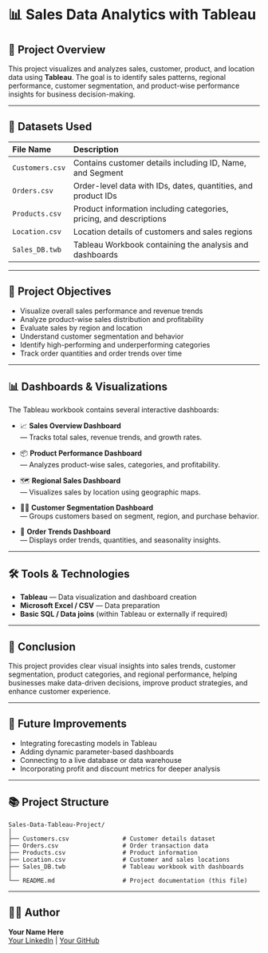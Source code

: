 
# 📊 Sales Data Analytics with Tableau

## 📁 Project Overview

This project visualizes and analyzes sales, customer, product, and location data using **Tableau**. The goal is to identify sales patterns, regional performance, customer segmentation, and product-wise performance insights for business decision-making.

---

## 📂 Datasets Used

| File Name       | Description                                           |
|:----------------|:-----------------------------------------------------|
| `Customers.csv`   | Contains customer details including ID, Name, and Segment |
| `Orders.csv`      | Order-level data with IDs, dates, quantities, and product IDs |
| `Products.csv`    | Product information including categories, pricing, and descriptions |
| `Location.csv`    | Location details of customers and sales regions |
| `Sales_DB.twb`    | Tableau Workbook containing the analysis and dashboards |

---

## 🎯 Project Objectives

- Visualize overall sales performance and revenue trends  
- Analyze product-wise sales distribution and profitability  
- Evaluate sales by region and location  
- Understand customer segmentation and behavior  
- Identify high-performing and underperforming categories  
- Track order quantities and order trends over time  

---

## 📊 Dashboards & Visualizations

The Tableau workbook contains several interactive dashboards:

- 📈 **Sales Overview Dashboard**  
  — Tracks total sales, revenue trends, and growth rates.

- 📦 **Product Performance Dashboard**  
  — Analyzes product-wise sales, categories, and profitability.

- 🗺️ **Regional Sales Dashboard**  
  — Visualizes sales by location using geographic maps.

- 🧑‍💼 **Customer Segmentation Dashboard**  
  — Groups customers based on segment, region, and purchase behavior.

- 📅 **Order Trends Dashboard**  
  — Displays order trends, quantities, and seasonality insights.

---

## 🛠️ Tools & Technologies

- **Tableau** — Data visualization and dashboard creation  
- **Microsoft Excel / CSV** — Data preparation  
- **Basic SQL / Data joins** (within Tableau or externally if required)

---

## 📌 Conclusion

This project provides clear visual insights into sales trends, customer segmentation, product categories, and regional performance, helping businesses make data-driven decisions, improve product strategies, and enhance customer experience.

---

## 📎 Future Improvements

- Integrating forecasting models in Tableau  
- Adding dynamic parameter-based dashboards  
- Connecting to a live database or data warehouse  
- Incorporating profit and discount metrics for deeper analysis

---

## 📚 Project Structure

```
Sales-Data-Tableau-Project/
│
├── Customers.csv               # Customer details dataset
├── Orders.csv                  # Order transaction data
├── Products.csv                # Product information
├── Location.csv                # Customer and sales locations
├── Sales_DB.twb                # Tableau workbook with dashboards
│
└── README.md                   # Project documentation (this file)
```

---

## 👨‍💻 Author

**Your Name Here**  
[Your LinkedIn](#) | [Your GitHub](#)
